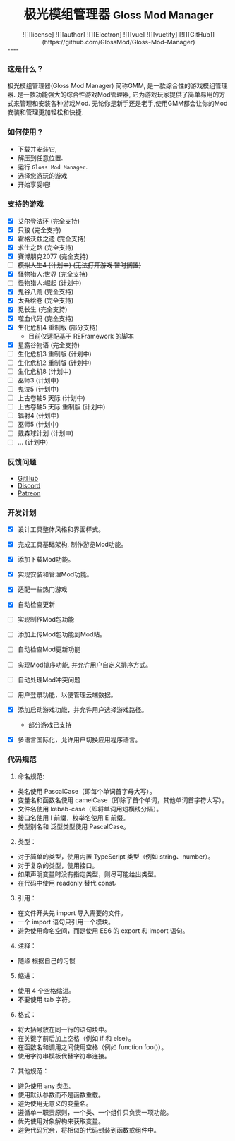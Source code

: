 # <center>极光模组管理器 <small>Gloss Mod Manager </small> </center>

<center> 
![][license] ![][author] ![][Electron] ![][vue] ![][vuetify] [![][GitHub]](https://github.com/GlossMod/Gloss-Mod-Manager)
</center> 
---- 

### 这是什么？
极光模组管理器(Gloss Mod Manager) 简称GMM, 是一款综合性的游戏模组管理器.
是一款功能强大的综合性游戏Mod管理器, 它为游戏玩家提供了简单易用的方式来管理和安装各种游戏Mod.
无论你是新手还是老手,使用GMM都会让你的Mod安装和管理更加轻松和快捷.

### 如何使用？
- 下载并安装它,
- 解压到任意位置.
- 运行 `Gloss Mod Manager`.
- 选择您游玩的游戏
- 开始享受吧!

### 支持的游戏
- [x] 艾尔登法环 (完全支持)
- [x] 只狼 (完全支持)
- [x] 霍格沃兹之遗 (完全支持)
- [x] 求生之路 (完全支持)
- [x] 赛博朋克2077 (完全支持)
- [ ] ~~模拟人生4 (计划中)  (无法打开游戏 暂时搁置)~~
- [x] 怪物猎人:世界 (完全支持)
- [ ] 怪物猎人:崛起 (计划中)
- [x] 鬼谷八荒 (完全支持)
- [x] 太吾绘卷 (完全支持)
- [x] 觅长生 (完全支持)
- [x] 噬血代码 (完全支持)
- [x] 生化危机4 重制版 (部分支持)
    - 目前仅适配基于 REFramework 的脚本
- [x] 星露谷物语 (完全支持)
- [ ] 生化危机3 重制版 (计划中)
- [ ] 生化危机2 重制版 (计划中)
- [ ] 生化危机8 (计划中)
- [ ] 巫师3 (计划中)
- [ ] 鬼泣5 (计划中)
- [ ] 上古卷轴5 天际 (计划中)
- [ ] 上古卷轴5 天际 重制版 (计划中)
- [ ] 辐射4 (计划中)
- [ ] 巫师5 (计划中)
- [ ] 戴森球计划 (计划中)
- [ ] ... (计划中)

### 反馈问题

- [GitHub](https://github.com/GlossMod)
- [Discord](https://discord.gg/TF46tu7Upw)
- [Patreon](https://www.patreon.com/GlossModManager)


### 开发计划
- [x] 设计工具整体风格和界面样式。
- [x] 完成工具基础架构, 制作游览Mod功能。
- [x] 添加下载Mod功能。
- [x] 实现安装和管理Mod功能。
- [x] 适配一些热门游戏
- [x] 自动检查更新
- [ ] 实现制作Mod包功能
- [ ] 添加上传Mod包功能到Mod站。
- [ ] 自动检查Mod更新功能
- [ ] 实现Mod排序功能, 并允许用户自定义排序方式。
- [ ] 自动处理Mod冲突问题
- [ ] 用户登录功能，以便管理云端数据。
- [x] 添加启动游戏功能，并允许用户选择游戏路径。
    - 部分游戏已支持
- [x] 多语言国际化，允许用户切换应用程序语言。


### 代码规范

1. 命名规范:
 - 类名使用 PascalCase（即每个单词首字母大写）。
 - 变量名和函数名使用 camelCase（即除了首个单词，其他单词首字符大写）。
 - 文件名使用 kebab-case（即将单词用短横线分隔）。
 - 接口名使用 I 前缀，枚举名使用 E 前缀。
 - 类型别名和 泛型类型使用 PascalCase。

2. 类型：
 - 对于简单的类型，使用内置 TypeScript 类型（例如 string、number）。
 - 对于复杂的类型，使用接口。
 - 如果声明变量时没有指定类型，则尽可能给出类型。
 - 在代码中使用 readonly 替代 const。

3. 引用：
 - 在文件开头先 import 导入需要的文件。
 - 一个 import 语句只引用一个模块。
 - 避免使用命名空间，而是使用 ES6 的 export 和 import 语句。

4. 注释：
 - 随缘 根据自己的习惯

5. 缩进：
 - 使用 4 个空格缩进。
 - 不要使用 tab 字符。

6. 格式：
 - 将大括号放在同一行的语句块中。
 - 在关键字前后加上空格（例如 if 和 else）。
 - 在函数名和调用之间使用空格（例如 function foo()）。
 - 使用字符串模板代替字符串连接。

7. 其他规范：
 - 避免使用 any 类型。
 - 使用默认参数而不是函数重载。
 - 避免使用无意义的变量名。
 - 遵循单一职责原则，一个类、一个组件只负责一项功能。
 - 优先使用对象解构来获取变量。
 - 避免代码冗余，将相似的代码封装到函数或组件中。


